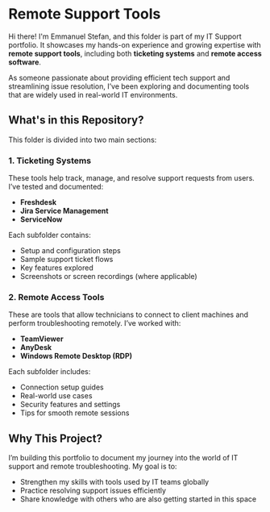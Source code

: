# Remote Support Tools

Hi there! I'm Emmanuel Stefan, and this folder is part of my IT Support portfolio. It showcases my hands-on experience and growing expertise with **remote support tools**, including both **ticketing systems** and **remote access software**.

As someone passionate about providing efficient tech support and streamlining issue resolution, I’ve been exploring and documenting tools that are widely used in real-world IT environments.

## What's in this Repository?

This folder is divided into two main sections:

### 1. Ticketing Systems
These tools help track, manage, and resolve support requests from users. I’ve tested and documented:
- **Freshdesk**
- **Jira Service Management**
- **ServiceNow**

Each subfolder contains:
- Setup and configuration steps  
- Sample support ticket flows  
- Key features explored  
- Screenshots or screen recordings (where applicable)

### 2. Remote Access Tools
These are tools that allow technicians to connect to client machines and perform troubleshooting remotely. I’ve worked with:
- **TeamViewer**
- **AnyDesk**
- **Windows Remote Desktop (RDP)**

Each subfolder includes:
- Connection setup guides  
- Real-world use cases  
- Security features and settings  
- Tips for smooth remote sessions

## Why This Project?

I’m building this portfolio to document my journey into the world of IT support and remote troubleshooting. My goal is to:
- Strengthen my skills with tools used by IT teams globally  
- Practice resolving support issues efficiently  
- Share knowledge with others who are also getting started in this space

